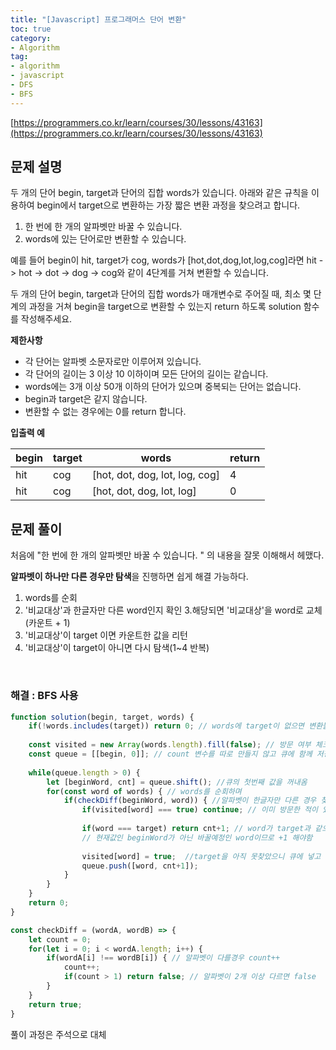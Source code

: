 ```yaml
---
title: "[Javascript] 프로그래머스 단어 변환"
toc: true
category:
- Algorithm
tag:
- algorithm
- javascript
- DFS
- BFS
---
```


[https://programmers.co.kr/learn/courses/30/lessons/43163](https://programmers.co.kr/learn/courses/30/lessons/43163)

## 문제 설명
두 개의 단어 begin, target과 단어의 집합 words가 있습니다. 아래와 같은 규칙을 이용하여 begin에서 target으로 변환하는 가장 짧은 변환 과정을 찾으려고 합니다.

1. 한 번에 한 개의 알파벳만 바꿀 수 있습니다.
2. words에 있는 단어로만 변환할 수 있습니다.

예를 들어 begin이 hit, target가 cog, words가 [hot,dot,dog,lot,log,cog]라면 hit -> hot -> dot -> dog -> cog와 같이 4단계를 거쳐 변환할 수 있습니다.

두 개의 단어 begin, target과 단어의 집합 words가 매개변수로 주어질 때, 최소 몇 단계의 과정을 거쳐 begin을 target으로 변환할 수 있는지 return 하도록 solution 함수를 작성해주세요.

**제한사항**
- 각 단어는 알파벳 소문자로만 이루어져 있습니다.
- 각 단어의 길이는 3 이상 10 이하이며 모든 단어의 길이는 같습니다.
- words에는 3개 이상 50개 이하의 단어가 있으며 중복되는 단어는 없습니다.
- begin과 target은 같지 않습니다.
- 변환할 수 없는 경우에는 0를 return 합니다.

**입출력 예**

|begin |	target	| words	| return |
| -------- | -------- | -------- | ---------|
|hit	|cog|	[hot, dot, dog, lot, log, cog]	|4|
|hit|	cog|	[hot, dot, dog, lot, log]|	0|

## 문제 풀이
처음에 "한 번에 한 개의 알파벳만 바꿀 수 있습니다. " 의 내용을 잘못 이해해서 헤맸다.

**알파벳이 하나만 다른 경우만 탐색**을 진행하면 쉽게 해결 가능하다.

1. words를 순회
2. '비교대상'과 한글자만 다른 word인지 확인
3.해당되면 '비교대상'을 word로 교체 (카운트 + 1)
4. '비교대상'이 target 이면 카운트한 값을 리턴
5. '비교대상'이 target이 아니면 다시 탐색(1~4 반복)

<br>

### 해결 : BFS 사용
```javascript
function solution(begin, target, words) {
    if(!words.includes(target)) return 0; // words에 target이 없으면 변환불가
    
    const visited = new Array(words.length).fill(false); // 방문 여부 체크를 위한 배열
    const queue = [[begin, 0]]; // count 변수를 따로 만들지 않고 큐에 함께 저장, 첫번째 값 begin 넣기
    
    while(queue.length > 0) {
        let [beginWord, cnt] = queue.shift(); //큐의 첫번째 값을 꺼내옴
        for(const word of words) { // words를 순회하며
            if(checkDiff(beginWord, word)) { //알파벳이 한글자만 다른 경우 찾기
                if(visited[word] === true) continue; // 이미 방문한 적이 있으면 PASS
                
                if(word === target) return cnt+1; // word가 target과 같으면 cnt+1 리턴
                // 현재값인 beginWord가 아닌 바꿀예정인 word이므로 +1 해야함
                
                visited[word] = true;  //target을 아직 못찾았으니 큐에 넣고 다시 탐색
                queue.push([word, cnt+1]);
            }
        }
    }
    return 0;
}

const checkDiff = (wordA, wordB) => {
    let count = 0;
    for(let i = 0; i < wordA.length; i++) {
        if(wordA[i] !== wordB[i]) { // 알파벳이 다를경우 count++
            count++;
            if(count > 1) return false; // 알파벳이 2개 이상 다르면 false
        }
    }
    return true;
}
```
풀이 과정은 주석으로 대체
